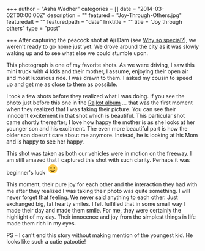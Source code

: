 +++
author = "Asha Wadher"
categories = []
date = "2014-03-02T00:00:00Z"
description = ""
featured = "Joy-Through-Others.jpg"
featuredalt = ""
featuredpath = "date"
linktitle = ""
title = "Joy through others"
type = "post"

+++
After capturing the peacock shot at Aji Dam (see [Why so special?](/blog/why-so-special.html.html)), we weren't ready to go home just yet. We drove around the city as it was slowly waking up and to see what else we could stumble upon.

This photograph is one of my favorite shots. As we were driving, I saw this mini truck with 4 kids and their mother, I assume, enjoying their open air and most luxurious ride. I was drawn to them. I asked my cousin to speed up and get me as close to them as possible.

I took a few shots before they realized what I was doing. If you see the photo just before this one in the [Rajkot album](http://twiztedmyrtle.photoshelter.com/gallery-collection/View-Gallery/C0000qSXIepKx7lw) ...
 that was the first moment when they realized that I was taking their picture. You can see their innocent excitement in that shot which is beautiful. This particular shot came shortly thereafter; I love how happy the mother is as she looks at her younger son and his excitment. The even more beautiful part is how the older son doesn't care about me anymore. Instead, he is looking at his Mom and is happy to see her happy.

This shot was taken as both our vehicles were in motion on the freeway. I am still amazed that I captured this shot with such clarity. Perhaps it was beginner's luck ![:)](/img/twiztedmyrtle/simple-smile.png)

This moment, their pure joy for each other and the interaction they had with me after they realized I was taking their photo was quite something. I will never forget that feeling. We never said anything to each other. Just exchanged big, fat hearty smiles. I felt fulfilled that in some small way I made their day and made them smile. For me, they were certainly the highlight of my day. Their innocence and joy from the simplest things in life made them rich in my eyes.

PS – I can't end this story without making mention of the youngest kid. He looks like such a cutie patootie!
